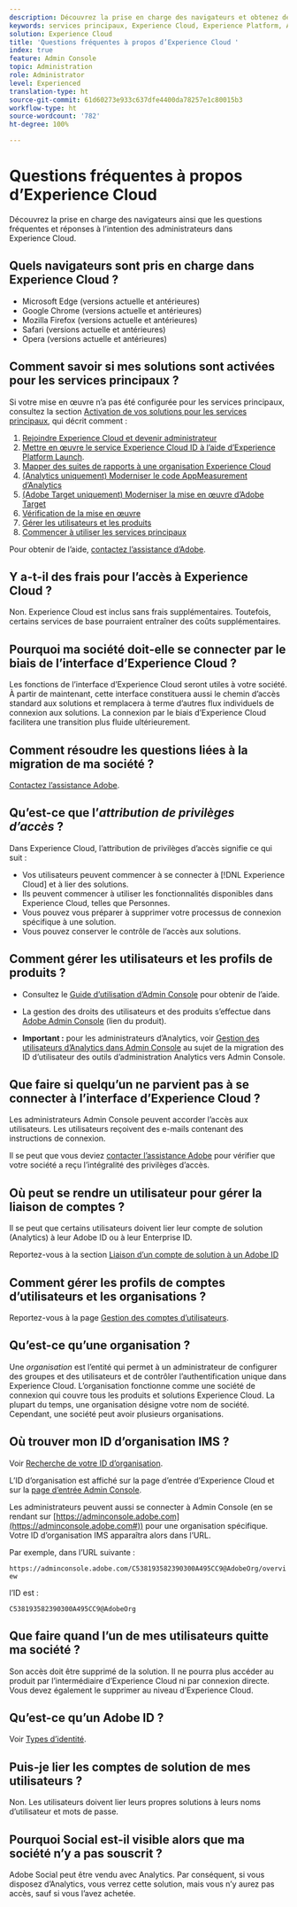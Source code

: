 ```yaml
---
description: Découvrez la prise en charge des navigateurs et obtenez des réponses aux questions fréquentes à l’intention des administrateurs dans Adobe Experience Cloud.
keywords: services principaux, Experience Cloud, Experience Platform, Analytics, Target, gestion des utilisateurs.
solution: Experience Cloud
title: 'Questions fréquentes à propos d’Experience Cloud '
index: true
feature: Admin Console
topic: Administration
role: Administrator
level: Experienced
translation-type: ht
source-git-commit: 61d60273e933c637dfe4400da78257e1c80015b3
workflow-type: ht
source-wordcount: '782'
ht-degree: 100%

---
```



# Questions fréquentes à propos d’Experience Cloud

Découvrez la prise en charge des navigateurs ainsi que les questions fréquentes et réponses à l’intention des administrateurs dans Experience Cloud.

## Quels navigateurs sont pris en charge dans Experience Cloud ?

* Microsoft Edge (versions actuelle et antérieures)
* Google Chrome (versions actuelle et antérieures)
* Mozilla Firefox (versions actuelle et antérieures)
* Safari (versions actuelle et antérieures)
* Opera (versions actuelle et antérieures)

## Comment savoir si mes solutions sont activées pour les services principaux ?

Si votre mise en œuvre n’a pas été configurée pour les services principaux, consultez la section [Activation de vos solutions pour les services principaux](../core-services/core-services.md#concept_07ED1D5C64234E77976E6D572E78FB9C), qui décrit comment :

1. [Rejoindre Experience Cloud et devenir administrateur](../core-services/core-services.md#section_2423F0BD3DF642658103310EE5EA6154)
1. [Mettre en œuvre le service Experience Cloud ID à l’aide d’Experience Platform Launch](https://docs.adobe.com/content/help/fr-FR/launch/using/intro/get-started/quick-start.html).
1. [Mapper des suites de rapports à une organisation Experience Cloud](../core-services/core-services.md#concept_apg_zq2_rw)
1. [(Analytics uniquement) Moderniser le code AppMeasurement d’Analytics](../core-services/core-services.md#section_1798D9D0F05C47E29816AC4EEB9A0913)
1. [(Adobe Target uniquement) Moderniser la mise en œuvre d’Adobe Target](../core-services/core-services.md#section_C2F4493C7A36406DAE2266B429A4BD24)
1. [Vérification de la mise en œuvre](../core-services/core-services.md#section_E641782A0F4F44AF8C9C91216BE330D5)
1. [Gérer les utilisateurs et les produits](../core-services/core-services.md#section_B6E95F4E0E12483CB9DA99CBC0C5A4AF)
1. [Commencer à utiliser les services principaux](../core-services/core-services.md#section_960C06093623462E8EA247B3E97274A1)

Pour obtenir de l’aide, [contactez l’assistance d’Adobe](https://helpx.adobe.com/fr/marketing-cloud/contact-support.html).

## Y a-t-il des frais pour l’accès à Experience Cloud ?

Non. Experience Cloud est inclus sans frais supplémentaires. Toutefois, certains services de base pourraient entraîner des coûts supplémentaires.

## Pourquoi ma société doit-elle se connecter par le biais de l’interface d’Experience Cloud ?

Les fonctions de l’interface d’Experience Cloud seront utiles à votre société. À partir de maintenant, cette interface constituera aussi le chemin d’accès standard aux solutions et remplacera à terme d’autres flux individuels de connexion aux solutions. La connexion par le biais d’Experience Cloud facilitera une transition plus fluide ultérieurement.

## Comment résoudre les questions liées à la migration de ma société ?

[Contactez l’assistance Adobe](https://helpx.adobe.com/fr/marketing-cloud/contact-support.html).

## Qu’est-ce que l’_attribution de privilèges d’accès_ ?

Dans Experience Cloud, l’attribution de privilèges d’accès signifie ce qui suit :

* Vos utilisateurs peuvent commencer à se connecter à [!DNL Experience Cloud] et à lier des solutions.
* Ils peuvent commencer à utiliser les fonctionnalités disponibles dans Experience Cloud, telles que Personnes.
* Vous pouvez vous préparer à supprimer votre processus de connexion spécifique à une solution.
* Vous pouvez conserver le contrôle de l’accès aux solutions.

## Comment gérer les utilisateurs et les profils de produits ?

* Consultez le [Guide d’utilisation d’Admin Console](https://helpx.adobe.com/fr/enterprise/administering/user-guide.html) pour obtenir de l’aide.

* La gestion des droits des utilisateurs et des produits s’effectue dans [Adobe Admin Console](https://adminconsole.adobe.com/enterprise) (lien du produit).

* **Important :** pour les administrateurs d’Analytics, voir [Gestion des utilisateurs d’Analytics dans Admin Console](https://docs.adobe.com/content/help/fr-FR/analytics/admin/user-product-management/user-management/migrate-users/c-migration-tool.html) au sujet de la migration des ID d’utilisateur des outils d’administration Analytics vers Admin Console.

## Que faire si quelqu’un ne parvient pas à se connecter à l’interface d’Experience Cloud ?

Les administrateurs Admin Console peuvent accorder l’accès aux utilisateurs. Les utilisateurs reçoivent des e-mails contenant des instructions de connexion.

Il se peut que vous deviez [contacter l’assistance Adobe](https://helpx.adobe.com/fr/marketing-cloud/contact-support.html) pour vérifier que votre société a reçu l’intégralité des privilèges d’accès.

## Où peut se rendre un utilisateur pour gérer la liaison de comptes ?

Il se peut que certains utilisateurs doivent lier leur compte de solution (Analytics) à leur Adobe ID ou à leur Enterprise ID.

Reportez-vous à la section [Liaison d’un compte de solution à un Adobe ID](../admin-getting-started/organizations.md#task_FD389E78640848919E247AC5E95B8369)

## Comment gérer les profils de comptes d’utilisateurs et les organisations ?

Reportez-vous à la page [Gestion des comptes d’utilisateurs](../admin-getting-started/organizations.md#topic_C31CB834F109465A82ED57FF0563B3F1).

## Qu’est-ce qu’une organisation ?

Une *organisation* est l’entité qui permet à un administrateur de configurer des groupes et des utilisateurs et de contrôler l’authentification unique dans Experience Cloud. L’organisation fonctionne comme une société de connexion qui couvre tous les produits et solutions Experience Cloud. La plupart du temps, une organisation désigne votre nom de société. Cependant, une société peut avoir plusieurs organisations.

## Où trouver mon ID d’organisation IMS ?

Voir [Recherche de votre ID d’organisation](organizations.md).

L’ID d’organisation est affiché sur la page d’entrée d’Experience Cloud et sur la [page d’entrée Admin Console](https://adminconsole.adobe.com).

Les administrateurs peuvent aussi se connecter à Admin Console (en se rendant sur [https://adminconsole.adobe.com](https://adminconsole.adobe.com#)) pour une organisation spécifique. Votre ID d’organisation IMS apparaîtra alors dans l’URL.

Par exemple, dans l’URL suivante :

`https://adminconsole.adobe.com/C538193582390300A495CC9@AdobeOrg/overview`

l’ID est :

`C538193582390300A495CC9@AdobeOrg`

## Que faire quand l’un de mes utilisateurs quitte ma société ?

Son accès doit être supprimé de la solution. Il ne pourra plus accéder au produit par l’intermédiaire d’Experience Cloud ni par connexion directe. Vous devez également le supprimer au niveau d’Experience Cloud.

## Qu’est-ce qu’un Adobe ID ?

Voir [Types d’identité](https://helpx.adobe.com/fr/enterprise/help/identity.html).

## Puis-je lier les comptes de solution de mes utilisateurs ?

Non. Les utilisateurs doivent lier leurs propres solutions à leurs noms d’utilisateur et mots de passe.

## Pourquoi Social est-il visible alors que ma société n’y a pas souscrit ?

Adobe Social peut être vendu avec Analytics. Par conséquent, si vous disposez d’Analytics, vous verrez cette solution, mais vous n’y aurez pas accès, sauf si vous l’avez achetée.
